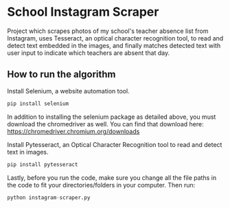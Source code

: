 # School Instagram Scraper
Project which scrapes photos of my school's teacher absence list from Instagram, uses Tesseract, an optical character recognition tool, to read and detect text embedded in the images, and finally matches detected text with user input to indicate which teachers are absent that day. 

## How to run the algorithm
Install Selenium, a website automation tool.
```python
pip install selenium
```
In addition to installing the selenium package as detailed above, you must download the chromedriver as well. You can find that download here: https://chromedriver.chromium.org/downloads

Install Pytesseract, an Optical Character Recognition tool to read and detect text in images.
```python
pip install pytesseract
```

Lastly, before you run the code, make sure you change all the file paths in the code to fit your directories/folders in your computer. Then run:
```python
python instagram-scraper.py
```

